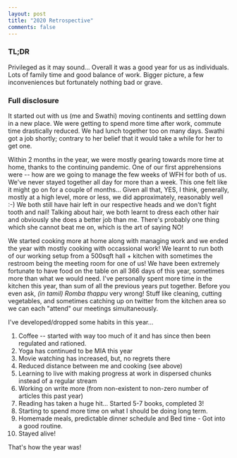 ```yaml
---
layout: post
title: "2020 Retrospective"
comments: false
---
```


### TL;DR

Privileged as it may sound... Overall it was a good year for us as individuals. Lots of family time and good balance of work. Bigger picture, a few inconveniences but fortunately nothing bad or grave.

### Full disclosure

It started out with us (me and Swathi) moving continents and settling down in a new place. We were getting to spend more time after work, commute time drastically reduced. We had lunch together too on many days. Swathi got a job shortly; contrary to her belief that it would take a while for her to get one.

Within 2 months in the year, we were mostly gearing towards more time at home, thanks to the continuing pandemic. One of our first apprehensions were -- how are we going to manage the few weeks of WFH for both of us. We've never stayed together all day for more than a week. This one felt like it might go on for a couple of months... Given all that, YES, I think, generally, mostly at a high level, more or less, we did approximately, reasonably well :-) We both still have hair left in our respective heads and we don't fight tooth and nail! Talking about hair, we both learnt to dress each other hair and obviously she does a better job than me. There's probably one thing which she cannot beat me on, which is the art of saying NO!

We started cooking more at home along with managing work and we ended the year with mostly cooking with occassional work! We learnt to run both of our working setup from a 500sqft hall + kitchen with sometimes the restroom being the meeting room for one of us! We have been extremely fortunate to have food on the table on all 366 days of this year, sometimes more than what we would need. I've personally spent more time in the kitchen this year, than sum of all the previous years put together. Before you even ask, _(in tamil) Romba thappu_ very wrong! Stuff like cleaning, cutting vegetables, and sometimes catching up on twitter from the kitchen area so we can each "attend" our meetings simultaneously.

I've developed/dropped some habits in this year...
1. Coffee -- started with way too much of it and has since then been regulated and rationed. 
2. Yoga has continued to be MIA this year
3. Movie watching has increased, but, no regrets there
4. Reduced distance between me and cooking (see above)
5. Learning to live with making progress at work in dispersed chunks instead of a regular stream
6. Working on write more (from non-existent to non-zero number of articles this past year)
7. Reading has taken a huge hit... Started 5-7 books, completed 3!
8. Starting to spend more time on what I should be doing long term.
9. Homemade meals, predictable dinner schedule and Bed time - Got into a good routine.
10. Stayed alive!

That's how the year was!
